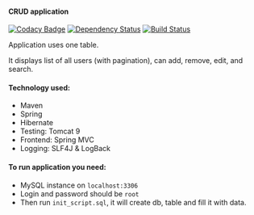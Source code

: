 #### CRUD application

[![Codacy Badge](https://api.codacy.com/project/badge/Grade/519be71d86c8494fb7043780270026c0)](https://www.codacy.com/app/pavlo-plynko/MyCRUD?utm_source=github.com&amp;utm_medium=referral&amp;utm_content=shcho-isle/MyCRUD&amp;utm_campaign=Badge_Grade)
[![Dependency Status](https://dependencyci.com/github/shcho-isle/my-crud/badge)](https://dependencyci.com/github/shcho-isle/my-crud)
[![Build Status](https://travis-ci.org/shcho-isle/my-crud.svg?branch=master)](https://travis-ci.org/shcho-isle/my-crud)

Application uses one table.

It displays list of all users (with pagination), can add, remove, edit, and search. 

#### Technology used:
- Maven
- Spring
- Hibernate
- Testing: Tomcat 9
- Frontend: Spring MVC
- Logging: SLF4J & LogBack

#### To run application you need:
- MySQL instance on `localhost:3306`
- Login and password should be `root`
- Then run `init_script.sql`, it will create db, table and fill it with data. 


